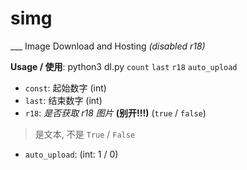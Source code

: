 # simg

___ Image Download and Hosting *(disabled r18)*

**Usage / 使用**: python3 dl.py `count` `last` `r18` `auto_upload`

- `const`: 起始数字 (int)
- `last`: 结束数字 (int)
- `r18`: *是否获取 r18 图片* **(别开!!!)** (`true` / `false`)

> 是文本, 不是 `True` / `False`

- `auto_upload`: (int: 1 / 0)